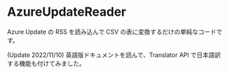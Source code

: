 # AzureUpdateReader
Azure Update の RSS を読み込んで CSV の表に変換するだけの単純なコードです。

(Update 2022/11/10)
英語版ドキュメントを読んで、Translator API で日本語訳する機能も付けてみました。
